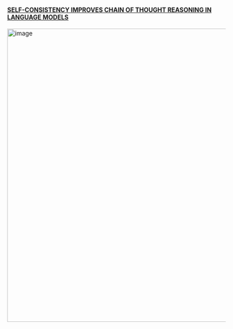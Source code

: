 #### [SELF-CONSISTENCY IMPROVES CHAIN OF THOUGHT REASONING IN LANGUAGE MODELS](https://openreview.net/pdf?id=1PL1NIMMrw)
<img width="676" alt="image" src="https://github.com/Gavin90s/bookmarks/assets/8350994/dd53305c-0ad6-45bf-9a56-5820aa16965f">
